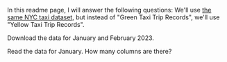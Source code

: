 In this readme page, I will answer the following questions:
We'll use [the same NYC taxi dataset](https://www1.nyc.gov/site/tlc/about/tlc-trip-record-data.page), but instead of "Green Taxi Trip Records", we'll use "Yellow Taxi Trip Records".

Download the data for January and February 2023.

Read the data for January. How many columns are there?
